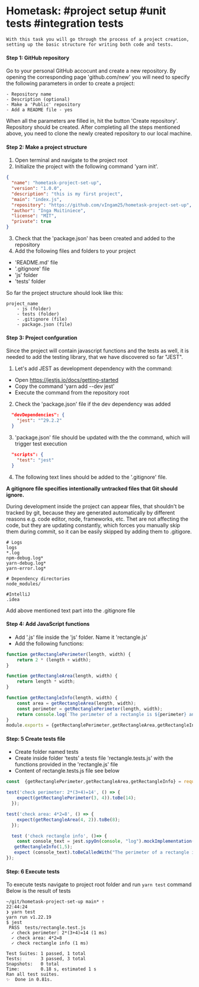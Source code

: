 # Hometask: #project setup #unit tests #integration tests

```text
With this task you will go through the process of a project creation, setting up the basic structure for writing both code and tests.
```

#### Step 1: GitHub repository

Go to your personal GitHub accocunt and create a new repository. 
By opening the corresponding page 'github.com/new' you will need to specify the following parameters in order to create a project:

```text
- Repository name
- Description (optional)
- Make a 'Public' repository
- Add a README file - yes
```

When all the parameters are filled in, hit the button 'Create repository'. Repository should be created.
After completing all the steps mentioned above, you need to clone the newly created repository to our local machine. 

#### Step 2: Make a project structure

1. Open terminal and navigate to the project root
2. Initialize the project with the following command 'yarn init'. 

```json
{
  "name": "hometask-project-set-up",
  "version": "1.0.0",
  "description": "this is my first project",
  "main": "index.js",
  "repository": "https://github.com/vIngam25/hometask-project-set-up",
  "author": "Inga Muitiniece",
  "license": "MIT",
  "private": true
}
```

3. Check that the 'package.json' has been created and added to the repository
4. Add the following files and folders to your project
- 'README.md' file
- '.gitignore' file
- 'js' folder 
- 'tests' folder 

So far the project structure should look like this:

```text
project_name
    - js (folder)
    - tests (folder)
    - .gitignore (file)
    - package.json (file)
```

#### Step 3: Project confguration

Since the project will contain javascript functions and the tests as well, it is needed to add the testing library, that we have discovered so far "JEST".

1. Let's add JEST as development dependency with the command:
- Open https://jestjs.io/docs/getting-started
- Copy the command 'yarn add --dev jest'
- Execute the command from the repository root
2. Check the 'package.json' file if the dev dependency was added

```json
  "devDependencies": {
    "jest": "^29.2.2"
  }
```
3. 'package.json' file should be updated with the the command, which will trigger test execution

```json
  "scripts": {
    "test": "jest"
  }
```

4. The following text lines should be added to the '.gitignore' file.

**A gitignore file specifies intentionally untracked files that Git should ignore.**

During development inside the project can appear files, that shouldn't be tracked by git, because they are generated automatically by different reasons e.g. code editor, node, frameworks, etc. Thet are not affecting the code, but they are updating constantly, which forces you manually skip them during commit, so it can be easily skipped by adding them to .gitigore.

```text
# Logs
logs
*.log
npm-debug.log*
yarn-debug.log*
yarn-error.log*

# Dependency directories
node_modules/

#IntelliJ
.idea
```

Add above mentioned text part into the .gitignore file

#### Step 4: Add JavaScript functions

- Add '.js' file inside the 'js' folder. Name it 'rectangle.js'
- Add the following functions: 

```javascript
function getRectanglePerimeter(length, width) {
    return 2 * (length + width);
}

function getRectangleArea(length, width) {
    return length * width;
}

function getRectangleInfo(length, width) {
    const area = getRectangleArea(length, width);
    const perimeter = getRectanglePerimeter(length, width);
    return console.log(`The perimeter of a rectangle is ${perimeter} and the area is ${area}`)
}
module.exports = {getRectanglePerimeter,getRectangleArea,getRectangleInfo}
```
#### Step: 5 Create tests file 

- Create folder named tests
- Create inside folder 'tests' a tests file 'rectangle.tests.js' with the functions provided in the 'rectangle.js' file
- Content of rectangle.tests.js file see below

```javascript
const  {getRectanglePerimeter,getRectangleArea,getRectangleInfo} = require('../js/rectangle');

test('check perimeter: 2*(3+4)=14', () => {
    expect(getRectanglePerimeter(3, 4)).toBe(14);
  });

test('check area: 4*2=8', () => {
    expect(getRectangleArea(4, 2)).toBe(8);
  });

  test ('check rectangle info', ()=> {
    const console_text = jest.spyOn(console, "log").mockImplementation(() => {});
   getRectangleInfo(1,5);
   expect (console_text).toBeCalledWith("The perimeter of a rectangle is 12 and the area is 5")
});
```
#### Step: 6 Execute tests 
To execute tests navigate to project root folder and run `yarn test` command 
Below is the result of tests
```text
~/git/hometask-project-set-up main* ⇡                                                                                                                        22:44:24
❯ yarn test
yarn run v1.22.19
$ jest
 PASS  tests/rectangle.test.js
  ✓ check perimeter: 2*(3+4)=14 (1 ms)
  ✓ check area: 4*2=8
  ✓ check rectangle info (1 ms)

Test Suites: 1 passed, 1 total
Tests:       3 passed, 3 total
Snapshots:   0 total
Time:        0.18 s, estimated 1 s
Ran all test suites.
✨  Done in 0.81s.
```


